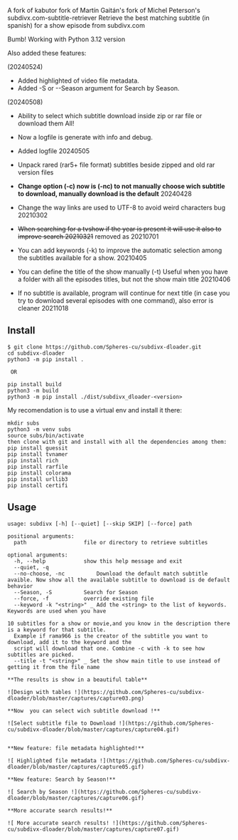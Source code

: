 A fork of kabutor fork of  Martín Gaitán's fork of Michel Peterson's subdivx.com-subtitle-retriever
Retrieve the best matching subtitle (in spanish) for a show episode from subdivx.com

Bumb! Working with Python 3.12 version 

Also added these features:

 (20240524)
 - Added highlighted of video file metadata.
 - Added -S  or --Season argument for Search by Season. 

 (20240508)
- Ability to select which subtitle download inside zip or rar file or download them All!
- Now a logfile is generate with info and debug.

- Added logfile 20240505
- Unpack rared (rar5+ file format) subtitles beside zipped and old rar version files
- **Change option (-c)  now is (-nc) to not manually choose wich subtitle to download, manually download is the default** 20240428
- Change the way links are used to UTF-8 to avoid weird characters bug 20210302
- <strike>When searching for a tvshow if the year is present it will use it also to improve search 20210321</strike> removed as 20210701
- You can add keywords (-k) to improve the automatic selection among the subtitles available for a show. 20210405
- You can define the title of the show manually (-t) Useful when you have a folder with all the episodes titles, but not the show main title 20210406
- If no subtitle is available, program will continue for next title (in case you try to download several episodes with one command), also error is cleaner 20211018

Install
-------
```
$ git clone https://github.com/Spheres-cu/subdivx-dloader.git
cd subdivx-dloader
python3 -m pip install .
 
 OR

pip install build
python3 -m build
python3 -m pip install ./dist/subdivx_dloader-<version>

```

My recomendation is to use a virtual env and install it there:

```
mkdir subs
python3 -m venv subs
source subs/bin/activate
then clone with git and install with all the dependencies among them:
pip install guessit
pip install tvnamer
pip install rich
pip install rarfile
pip install colorama
pip install urllib3
pip install certifi
```


Usage
-----


```
usage: subdivx [-h] [--quiet] [--skip SKIP] [--force] path

positional arguments:
  path                  file or directory to retrieve subtitles

optional arguments:
  -h, --help            show this help message and exit
  --quiet, -q
  --no-choose, -nc          Download the default match subtitle avaible. Now show all the available subtitle to download is de default behavior
  --Season, -S          Search for Season 
  --force, -f           override existing file
  --keyword -k "<string>" _ Add the <string> to the list of keywords. Keywords are used when you have 

10 subtitles for a show or movie,and you know in the description there is a keyword for that subtitle.
  Example if rama966 is the creator of the subtitle you want to download, add it to the keyword and the 
  script will download that one. Combine -c with -k to see how subtitles are picked. 
  --title -t "<string>" _ Set the show main title to use instead of getting it from the file name

**The results is show in a beautiful table**

![Design with tables !](https://github.com/Spheres-cu/subdivx-dloader/blob/master/captures/capture03.png)

**Now  you can select wich subtitle download !**

![Select subtitle file to Download !](https://github.com/Spheres-cu/subdivx-dloader/blob/master/captures/capture04.gif)


**New feature: file metadata highlighted!**

![ Highlighted file metadata !](https://github.com/Spheres-cu/subdivx-dloader/blob/master/captures/capture05.gif)

**New feature: Search by Season!**

![ Search by Season !](https://github.com/Spheres-cu/subdivx-dloader/blob/master/captures/capture06.gif)

**More accurate search results!**

![ More accurate search results! !](https://github.com/Spheres-cu/subdivx-dloader/blob/master/captures/capture07.gif)

